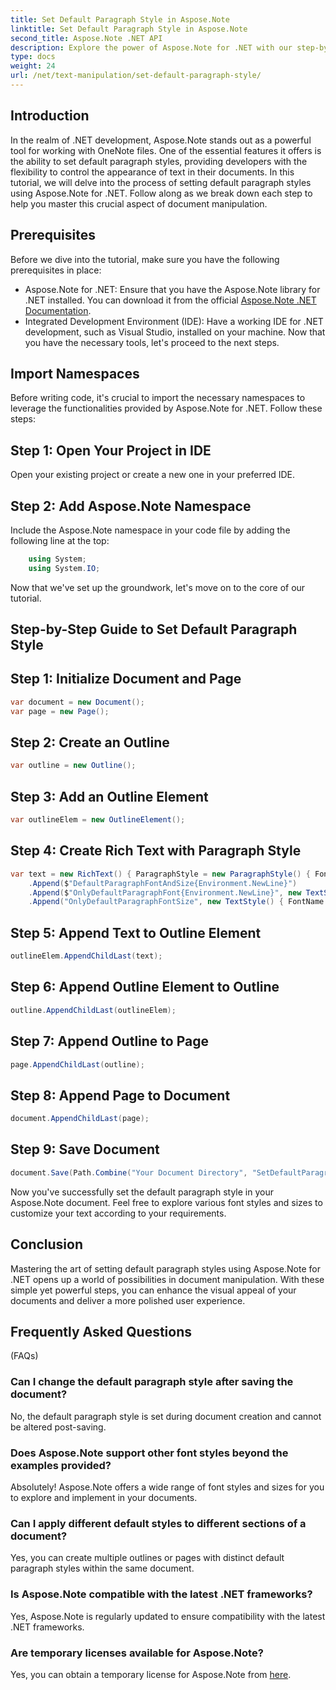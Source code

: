 ```yaml
---
title: Set Default Paragraph Style in Aspose.Note
linktitle: Set Default Paragraph Style in Aspose.Note
second_title: Aspose.Note .NET API
description: Explore the power of Aspose.Note for .NET with our step-by-step guide on setting default paragraph styles. Elevate your document manipulation skills effortlessly.
type: docs
weight: 24
url: /net/text-manipulation/set-default-paragraph-style/
---
```

## Introduction
In the realm of .NET development, Aspose.Note stands out as a powerful tool for working with OneNote files. One of the essential features it offers is the ability to set default paragraph styles, providing developers with the flexibility to control the appearance of text in their documents. In this tutorial, we will delve into the process of setting default paragraph styles using Aspose.Note for .NET. Follow along as we break down each step to help you master this crucial aspect of document manipulation.
## Prerequisites
Before we dive into the tutorial, make sure you have the following prerequisites in place:
- Aspose.Note for .NET: Ensure that you have the Aspose.Note library for .NET installed. You can download it from the official [Aspose.Note .NET Documentation](https://reference.aspose.com/note/net/).
- Integrated Development Environment (IDE): Have a working IDE for .NET development, such as Visual Studio, installed on your machine.
Now that you have the necessary tools, let's proceed to the next steps.
## Import Namespaces
Before writing code, it's crucial to import the necessary namespaces to leverage the functionalities provided by Aspose.Note for .NET. Follow these steps:
## Step 1: Open Your Project in IDE
Open your existing project or create a new one in your preferred IDE.
## Step 2: Add Aspose.Note Namespace
Include the Aspose.Note namespace in your code file by adding the following line at the top:
```csharp
    using System;
    using System.IO;
```
Now that we've set up the groundwork, let's move on to the core of our tutorial.
## Step-by-Step Guide to Set Default Paragraph Style
## Step 1: Initialize Document and Page
```csharp
var document = new Document();
var page = new Page();
```
## Step 2: Create an Outline
```csharp
var outline = new Outline();
```
## Step 3: Add an Outline Element
```csharp
var outlineElem = new OutlineElement();
```
## Step 4: Create Rich Text with Paragraph Style
```csharp
var text = new RichText() { ParagraphStyle = new ParagraphStyle() { FontName = "Courier New", FontSize = 20 } }
    .Append($"DefaultParagraphFontAndSize{Environment.NewLine}")
    .Append($"OnlyDefaultParagraphFont{Environment.NewLine}", new TextStyle() { FontSize = 14 })
    .Append("OnlyDefaultParagraphFontSize", new TextStyle() { FontName = "Verdana" });
```
## Step 5: Append Text to Outline Element
```csharp
outlineElem.AppendChildLast(text);
```
## Step 6: Append Outline Element to Outline
```csharp
outline.AppendChildLast(outlineElem);
```
## Step 7: Append Outline to Page
```csharp
page.AppendChildLast(outline);
```
## Step 8: Append Page to Document
```csharp
document.AppendChildLast(page);
```
## Step 9: Save Document
```csharp
document.Save(Path.Combine("Your Document Directory", "SetDefaultParagraphStyle.one"));
```
Now you've successfully set the default paragraph style in your Aspose.Note document. Feel free to explore various font styles and sizes to customize your text according to your requirements.
## Conclusion
Mastering the art of setting default paragraph styles using Aspose.Note for .NET opens up a world of possibilities in document manipulation. With these simple yet powerful steps, you can enhance the visual appeal of your documents and deliver a more polished user experience.
## Frequently Asked Questions
 (FAQs)
### Can I change the default paragraph style after saving the document?
No, the default paragraph style is set during document creation and cannot be altered post-saving.
### Does Aspose.Note support other font styles beyond the examples provided?
Absolutely! Aspose.Note offers a wide range of font styles and sizes for you to explore and implement in your documents.
### Can I apply different default styles to different sections of a document?
Yes, you can create multiple outlines or pages with distinct default paragraph styles within the same document.
### Is Aspose.Note compatible with the latest .NET frameworks?
Yes, Aspose.Note is regularly updated to ensure compatibility with the latest .NET frameworks.
### Are temporary licenses available for Aspose.Note?
Yes, you can obtain a temporary license for Aspose.Note from [here](https://purchase.aspose.com/temporary-license/).
